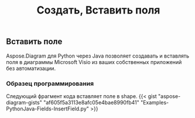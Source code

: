 ﻿---
title: Создать, Вставить поля
type: docs
weight: 10
url: /ru/python-java/create-insert-fields/
description: Как создавать, вставлять поля с помощью Java Diagram API.
---
## **Вставить поле**
 Aspose.Diagram для Python через Java позволяет создавать и вставлять поля в диаграммы Microsoft Visio из ваших собственных приложений без автоматизации.

### **Образец программирования**
Следующий фрагмент кода вставляет поле в shape.
{{< gist "aspose-diagram-gists" "af605f5a3113e8afc05e4bae8990fb41" "Examples-PythonJava-Fields-InsertField.py" >}}


